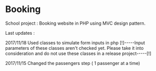 # Booking
School project : Booking website in PHP using MVC design pattern.



Last updates :

2017/11/18
Used classes to simulate form inputs in php
[!]-----Input parameters of these classes aren't checked yet. Please take it into consideration and do not use these classes in a release project-----[!]

2017/11/15
Changed the passengers step ( 1 passenger at a time)
